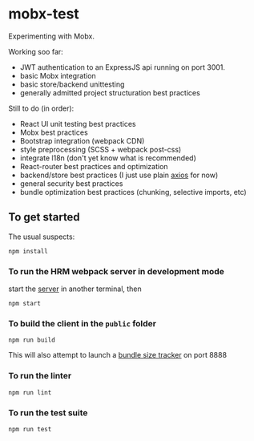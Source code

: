 # mobx-test
Experimenting with Mobx.

Working soo far:
* JWT authentication to an ExpressJS api running on port 3001.
* basic Mobx integration
* basic store/backend unittesting
* generally admitted project structuration best practices

Still to do (in order):
* React UI unit testing best practices
* Mobx best practices
* Bootstrap integration (webpack CDN)
* style preprocessing (SCSS + webpack post-css)
* integrate l18n (don't yet know what is recommended)
* React-router best practices and optimization
* backend/store best practices (I just use plain [axios](https://github.com/mzabriskie/axios) for now)
* general security best practices
* bundle optimization best practices (chunking, selective imports, etc)

## To get started
The usual suspects:
```
npm install
```

### To run the HRM webpack server in development mode

start the [server](https://github.com/bidossessi/mobx-test-server) in another terminal, then
```
npm start
```

### To build the client in the `public` folder
```
npm run build
```
This will also attempt to launch a [bundle size tracker](https://github.com/th0r/webpack-bundle-analyzer) on port 8888

### To run the linter
```
npm run lint
```

### To run the test suite
```
npm run test
```

